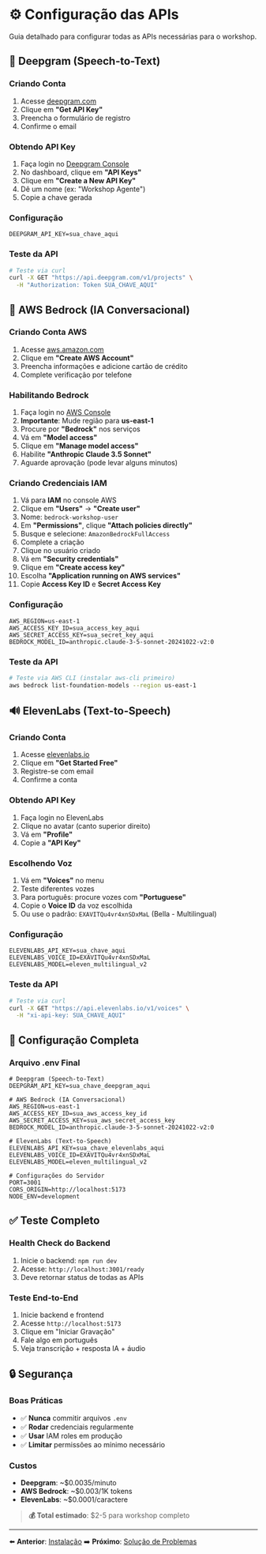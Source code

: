 # ⚙️ Configuração das APIs

Guia detalhado para configurar todas as APIs necessárias para o workshop.

## 🔑 Deepgram (Speech-to-Text)

### Criando Conta

1. Acesse [deepgram.com](https://deepgram.com)
2. Clique em **"Get API Key"**
3. Preencha o formulário de registro
4. Confirme o email

### Obtendo API Key

1. Faça login no [Deepgram Console](https://console.deepgram.com)
2. No dashboard, clique em **"API Keys"**
3. Clique em **"Create a New API Key"**
4. Dê um nome (ex: "Workshop Agente")
5. Copie a chave gerada

### Configuração

```env
DEEPGRAM_API_KEY=sua_chave_aqui
```

### Teste da API

```bash
# Teste via curl
curl -X GET "https://api.deepgram.com/v1/projects" \
  -H "Authorization: Token SUA_CHAVE_AQUI"
```

## 🤖 AWS Bedrock (IA Conversacional)

### Criando Conta AWS

1. Acesse [aws.amazon.com](https://aws.amazon.com)
2. Clique em **"Create AWS Account"**
3. Preencha informações e adicione cartão de crédito
4. Complete verificação por telefone

### Habilitando Bedrock

1. Faça login no [AWS Console](https://console.aws.amazon.com)
2. **Importante**: Mude região para **us-east-1**
3. Procure por **"Bedrock"** nos serviços
4. Vá em **"Model access"**
5. Clique em **"Manage model access"**
6. Habilite **"Anthropic Claude 3.5 Sonnet"**
7. Aguarde aprovação (pode levar alguns minutos)

### Criando Credenciais IAM

1. Vá para **IAM** no console AWS
2. Clique em **"Users"** → **"Create user"**
3. Nome: `bedrock-workshop-user`
4. Em **"Permissions"**, clique **"Attach policies directly"**
5. Busque e selecione: `AmazonBedrockFullAccess`
6. Complete a criação
7. Clique no usuário criado
8. Vá em **"Security credentials"**
9. Clique em **"Create access key"**
10. Escolha **"Application running on AWS services"**
11. Copie **Access Key ID** e **Secret Access Key**

### Configuração

```env
AWS_REGION=us-east-1
AWS_ACCESS_KEY_ID=sua_access_key_aqui
AWS_SECRET_ACCESS_KEY=sua_secret_key_aqui
BEDROCK_MODEL_ID=anthropic.claude-3-5-sonnet-20241022-v2:0
```

### Teste da API

```bash
# Teste via AWS CLI (instalar aws-cli primeiro)
aws bedrock list-foundation-models --region us-east-1
```

## 🔊 ElevenLabs (Text-to-Speech)

### Criando Conta

1. Acesse [elevenlabs.io](https://elevenlabs.io)
2. Clique em **"Get Started Free"**
3. Registre-se com email
4. Confirme a conta

### Obtendo API Key

1. Faça login no ElevenLabs
2. Clique no avatar (canto superior direito)
3. Vá em **"Profile"**
4. Copie a **"API Key"**

### Escolhendo Voz

1. Vá em **"Voices"** no menu
2. Teste diferentes vozes
3. Para português: procure vozes com **"Portuguese"**
4. Copie o **Voice ID** da voz escolhida
5. Ou use o padrão: `EXAVITQu4vr4xnSDxMaL` (Bella - Multilingual)

### Configuração

```env
ELEVENLABS_API_KEY=sua_chave_aqui
ELEVENLABS_VOICE_ID=EXAVITQu4vr4xnSDxMaL
ELEVENLABS_MODEL=eleven_multilingual_v2
```

### Teste da API

```bash
# Teste via curl
curl -X GET "https://api.elevenlabs.io/v1/voices" \
  -H "xi-api-key: SUA_CHAVE_AQUI"
```

## 🔧 Configuração Completa

### Arquivo .env Final

```env
# Deepgram (Speech-to-Text)
DEEPGRAM_API_KEY=sua_chave_deepgram_aqui

# AWS Bedrock (IA Conversacional)
AWS_REGION=us-east-1
AWS_ACCESS_KEY_ID=sua_aws_access_key_id
AWS_SECRET_ACCESS_KEY=sua_aws_secret_access_key
BEDROCK_MODEL_ID=anthropic.claude-3-5-sonnet-20241022-v2:0

# ElevenLabs (Text-to-Speech)
ELEVENLABS_API_KEY=sua_chave_elevenlabs_aqui
ELEVENLABS_VOICE_ID=EXAVITQu4vr4xnSDxMaL
ELEVENLABS_MODEL=eleven_multilingual_v2

# Configurações do Servidor
PORT=3001
CORS_ORIGIN=http://localhost:5173
NODE_ENV=development
```

## ✅ Teste Completo

### Health Check do Backend

1. Inicie o backend: `npm run dev`
2. Acesse: `http://localhost:3001/ready`
3. Deve retornar status de todas as APIs

### Teste End-to-End

1. Inicie backend e frontend
2. Acesse `http://localhost:5173`
3. Clique em "Iniciar Gravação"
4. Fale algo em português
5. Veja transcrição + resposta IA + áudio

## 🔒 Segurança

### Boas Práticas

- ✅ **Nunca** commitir arquivos `.env`
- ✅ **Rodar** credenciais regularmente
- ✅ **Usar** IAM roles em produção
- ✅ **Limitar** permissões ao mínimo necessário

### Custos

- **Deepgram**: ~$0.0035/minuto
- **AWS Bedrock**: ~$0.003/1K tokens
- **ElevenLabs**: ~$0.0001/caractere

> **💰 Total estimado**: $2-5 para workshop completo

---

⬅️ **Anterior**: [Instalação](installation.md)
➡️ **Próximo**: [Solução de Problemas](../guides/troubleshooting.md)